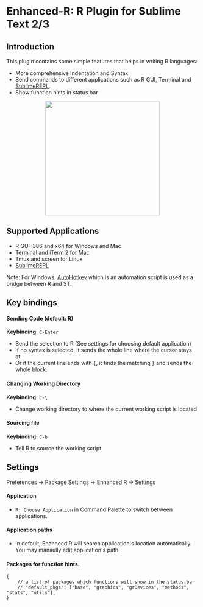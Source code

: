 Enhanced-R: R Plugin for Sublime Text 2/3
=======================================

Introduction
------------
This plugin contains some simple features that helps in writing R languages:

* More comprehensive Indentation and Syntax
* Send commands to different applications such as R GUI, Terminal and [SublimeREPL](https://github.com/wuub/SublimeREPL).
* Show function hints in status bar
 
<p align="center">
<img width=300 src="https://github.com/randy3k/Enhanced-R/raw/master/status.png">
</p>



Supported Applications
---------------
* R GUI i386 and x64 for Windows and Mac
* Terminal and iTerm 2 for Mac
* Tmux and screen for Linux
* [SublimeREPL](https://github.com/wuub/SublimeREPL)

Note: For Windows, [AutoHotkey](http://www.autohotkey.com) which is an automation script is used
as a bridge between R and ST.

Key bindings
---------------
#### Sending Code (default: R)
**Keybinding:** `C-Enter`

* Send the selection to R (See settings for choosing default application)
* If no syntax is selected, it sends the whole line where the cursor stays at.
* Or if the current line ends with `{`, it finds the matching `}` and sends the whole block.

#### Changing Working Directory
**Keybinding:** `C-\`

* Change working directory to where the current working script is located

####  Sourcing file
**Keybinding:** `C-b`

* Tell R to source the working script


Settings
---------

Preferences -> Package Settings -> Enhanced R -> Settings

#### Application

* ``R: Choose Application`` in Command Palette to switch between applications.

#### Application paths

* In default, Enahnced R will search application's location automatically. You may manaully edit application's path.

#### Packages for function hints.

```
{
    // a list of packages which functions will show in the status bar
    // "default_pkgs": ["base", "graphics", "grDevices", "methods", "stats", "utils"],
}
```
